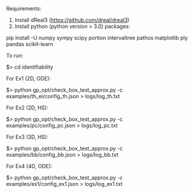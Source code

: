 
Requirements:
1. Install dReal3 (https://github.com/dreal/dreal3)
2. Install python (python version > 3.0) packages: 

pip install -U numpy sympy scipy portion intervaltree pathos matplotlib ply pandas scikit-learn

To run:

$> cd identifiability

For Ex1 (2D, ODE):

$> python gp_opt/check_box_test_approx.py -c examples/th_ei/config_th.json > logs/log_th.txt

For Ex2 (2D, HS):

$> python gp_opt/check_box_test_approx.py -c examples/pc/config_pc.json > logs/log_pc.txt

For Ex3 (3D, HS):

$> python gp_opt/check_box_test_approx.py -c examples/bb/config_bb.json > logs/log_bb.txt

For Ex4 (4D, ODE):

$> python gp_opt/check_box_test_approx.py -c examples/ex1/config_ex1.json > logs/log_ex1.txt
